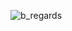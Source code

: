 ![b_regards](https://user-images.githubusercontent.com/67922506/198141524-e1921a0e-84a9-49eb-94f8-dba00ac730b7.gif)
